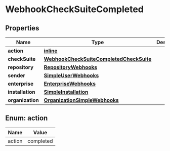 
# WebhookCheckSuiteCompleted

## Properties
Name | Type | Description | Notes
------------ | ------------- | ------------- | -------------
**action** | [**inline**](#Action) |  | 
**checkSuite** | [**WebhookCheckSuiteCompletedCheckSuite**](WebhookCheckSuiteCompletedCheckSuite.md) |  | 
**repository** | [**RepositoryWebhooks**](RepositoryWebhooks.md) |  | 
**sender** | [**SimpleUserWebhooks**](SimpleUserWebhooks.md) |  | 
**enterprise** | [**EnterpriseWebhooks**](EnterpriseWebhooks.md) |  |  [optional]
**installation** | [**SimpleInstallation**](SimpleInstallation.md) |  |  [optional]
**organization** | [**OrganizationSimpleWebhooks**](OrganizationSimpleWebhooks.md) |  |  [optional]


<a id="Action"></a>
## Enum: action
Name | Value
---- | -----
action | completed




